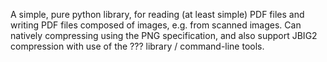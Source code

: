 A simple, pure python library, for reading (at least simple) PDF files and writing PDF files composed of images, e.g. from scanned images.  Can natively compressing using the PNG specification, and also support JBIG2 compression with use of the ??? library / command-line tools.

